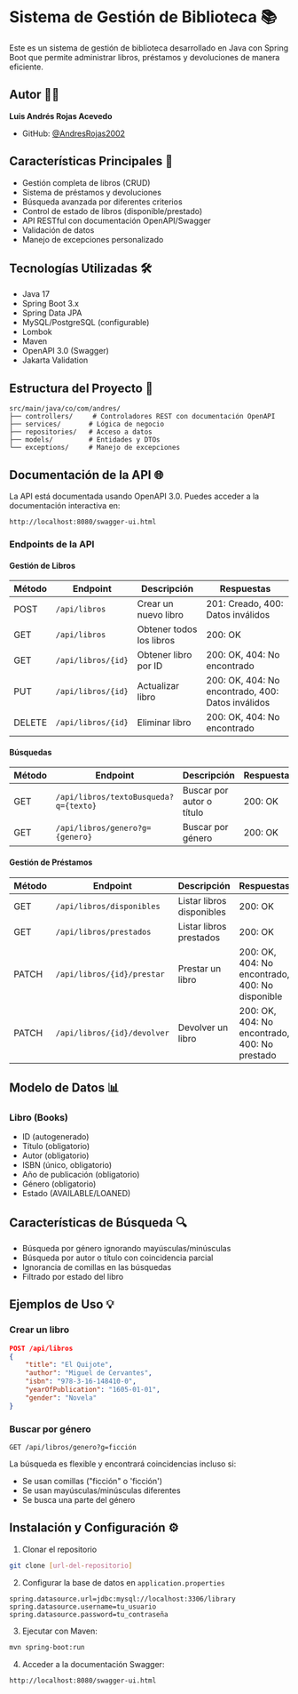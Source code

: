 # Sistema de Gestión de Biblioteca 📚

Este es un sistema de gestión de biblioteca desarrollado en Java con Spring Boot que permite administrar libros, préstamos y devoluciones de manera eficiente.

## Autor 👨‍💻

**Luis Andrés Rojas Acevedo**
- GitHub: [@AndresRojas2002](https://github.com/AndresRojas2002)

## Características Principales 🌟

- Gestión completa de libros (CRUD)
- Sistema de préstamos y devoluciones
- Búsqueda avanzada por diferentes criterios
- Control de estado de libros (disponible/prestado)
- API RESTful con documentación OpenAPI/Swagger
- Validación de datos
- Manejo de excepciones personalizado

## Tecnologías Utilizadas 🛠️

- Java 17
- Spring Boot 3.x
- Spring Data JPA
- MySQL/PostgreSQL (configurable)
- Lombok
- Maven
- OpenAPI 3.0 (Swagger)
- Jakarta Validation

## Estructura del Proyecto 📁

```
src/main/java/co/com/andres/
├── controllers/     # Controladores REST con documentación OpenAPI
├── services/       # Lógica de negocio
├── repositories/   # Acceso a datos
├── models/         # Entidades y DTOs
└── exceptions/     # Manejo de excepciones
```

## Documentación de la API 🌐

La API está documentada usando OpenAPI 3.0. Puedes acceder a la documentación interactiva en:
```
http://localhost:8080/swagger-ui.html
```

### Endpoints de la API

#### Gestión de Libros

| Método | Endpoint | Descripción | Respuestas |
|--------|----------|-------------|------------|
| POST | `/api/libros` | Crear un nuevo libro | 201: Creado, 400: Datos inválidos |
| GET | `/api/libros` | Obtener todos los libros | 200: OK |
| GET | `/api/libros/{id}` | Obtener libro por ID | 200: OK, 404: No encontrado |
| PUT | `/api/libros/{id}` | Actualizar libro | 200: OK, 404: No encontrado, 400: Datos inválidos |
| DELETE | `/api/libros/{id}` | Eliminar libro | 200: OK, 404: No encontrado |

#### Búsquedas

| Método | Endpoint | Descripción | Respuestas |
|--------|----------|-------------|------------|
| GET | `/api/libros/textoBusqueda?q={texto}` | Buscar por autor o título | 200: OK |
| GET | `/api/libros/genero?g={genero}` | Buscar por género | 200: OK |

#### Gestión de Préstamos

| Método | Endpoint | Descripción | Respuestas |
|--------|----------|-------------|------------|
| GET | `/api/libros/disponibles` | Listar libros disponibles | 200: OK |
| GET | `/api/libros/prestados` | Listar libros prestados | 200: OK |
| PATCH | `/api/libros/{id}/prestar` | Prestar un libro | 200: OK, 404: No encontrado, 400: No disponible |
| PATCH | `/api/libros/{id}/devolver` | Devolver un libro | 200: OK, 404: No encontrado, 400: No prestado |

## Modelo de Datos 📊

### Libro (Books)
- ID (autogenerado)
- Título (obligatorio)
- Autor (obligatorio)
- ISBN (único, obligatorio)
- Año de publicación (obligatorio)
- Género (obligatorio)
- Estado (AVAILABLE/LOANED)

## Características de Búsqueda 🔍

- Búsqueda por género ignorando mayúsculas/minúsculas
- Búsqueda por autor o título con coincidencia parcial
- Ignorancia de comillas en las búsquedas
- Filtrado por estado del libro

## Ejemplos de Uso 💡

### Crear un libro
```json
POST /api/libros
{
    "title": "El Quijote",
    "author": "Miguel de Cervantes",
    "isbn": "978-3-16-148410-0",
    "yearOfPublication": "1605-01-01",
    "gender": "Novela"
}
```

### Buscar por género
```
GET /api/libros/genero?g=ficción
```
La búsqueda es flexible y encontrará coincidencias incluso si:
- Se usan comillas ("ficción" o 'ficción')
- Se usan mayúsculas/minúsculas diferentes
- Se busca una parte del género

## Instalación y Configuración ⚙️

1. Clonar el repositorio
```bash
git clone [url-del-repositorio]
```

2. Configurar la base de datos en `application.properties`
```properties
spring.datasource.url=jdbc:mysql://localhost:3306/library
spring.datasource.username=tu_usuario
spring.datasource.password=tu_contraseña
```

3. Ejecutar con Maven:
```bash
mvn spring-boot:run
```

4. Acceder a la documentación Swagger:
```
http://localhost:8080/swagger-ui.html
```




